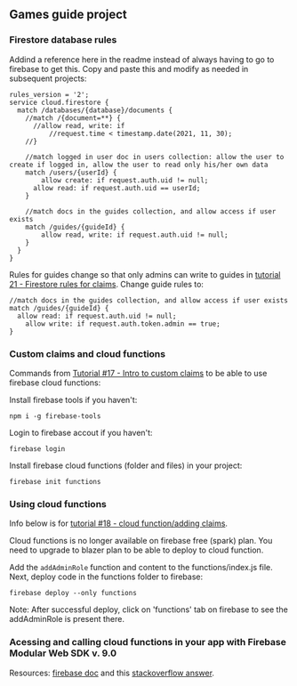 ## Games guide project

### Firestore database rules

Addind a reference here in the readme instead of always having to go to firebase to get this. Copy and paste this and modify as needed in subsequent projects:

````
rules_version = '2';
service cloud.firestore {
  match /databases/{database}/documents {
    //match /{document=**} {
      //allow read, write: if
          //request.time < timestamp.date(2021, 11, 30);
    //}
    
    //match logged in user doc in users collection: allow the user to create if logged in, allow the user to read only his/her own data
    match /users/{userId} {
    	allow create: if request.auth.uid != null;
      allow read: if request.auth.uid == userId;
    }
    
    //match docs in the guides collection, and allow access if user exists
    match /guides/{guideId} {
    	allow read, write: if request.auth.uid != null;
    }
  }
}
````

Rules for guides change so that only admins can write to guides in [tutorial 21 - Firestore rules for claims](https://www.youtube.com/watch?v=C87Un2rIm2g&list=PL4cUxeGkcC9jUPIes_B8vRjn1_GaplOPQ&index=21). Change guide rules to:

````
//match docs in the guides collection, and allow access if user exists
match /guides/{guideId} {
  allow read: if request.auth.uid != null;
	allow write: if request.auth.token.admin == true;
}
````

### Custom claims and cloud functions

Commands from [Tutorial #17 - Intro to custom claims](https://www.youtube.com/watch?v=SSiLsIkPQWs&list=PL4cUxeGkcC9jUPIes_B8vRjn1_GaplOPQ&index=17) to be able to use firebase cloud functions:

Install firebase tools if you haven't:
````
npm i -g firebase-tools
````

Login to firebase accout if you haven't:
````
firebase login
````

Install firebase cloud functions (folder and files) in your project:
````
firebase init functions
````

### Using cloud functions

Info below is for [tutorial #18 - cloud function/adding claims](https://www.youtube.com/watch?v=4wa3CMK4E2Y&list=PL4cUxeGkcC9jUPIes_B8vRjn1_GaplOPQ&index=18).

Cloud functions is no longer available on firebase free (spark) plan. You need to upgrade to blazer plan to be able to deploy to cloud function.

Add the `addAdminRole` function and content to the functions/index.js file. Next, deploy code in the functions folder to firebase:
````
firebase deploy --only functions
````
Note: After successful deploy, click on 'functions' tab on firebase to see the addAdminRole is present there.

### Acessing and calling cloud functions in your app with Firebase Modular Web SDK v. 9.0

Resources: [firebase doc](https://firebase.google.com/docs/functions/callable#web-version-9_2) and this [stackoverflow answer](https://stackoverflow.com/a/63255784/15012852).